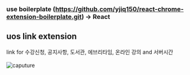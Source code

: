 ### use boilerplate (https://github.com/yjiq150/react-chrome-extension-boilerplate.git) -> React
## uos link extension
link for 수강신청, 공지사항, 도서관, 에브리타임, 온라인 강의 and 서버시간<br><br>
![caputure](https://user-images.githubusercontent.com/47601603/154621263-e9e779ba-2274-491f-9c73-946162660659.PNG)


